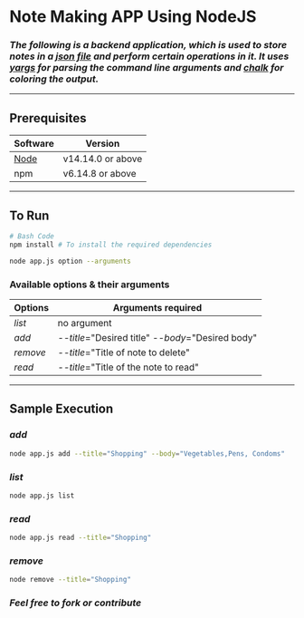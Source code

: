 # Note Making APP Using NodeJS

### _The following is a backend application, which is used to store notes in a [**json file**](notes.json) and perform certain operations in it. It uses [**yargs**](https://www.npmjs.com/package/yargs) for parsing the command line arguments and [**chalk**](https://www.npmjs.com/package/chalk) for coloring the output._

---

## **Prerequisites**

| Software                   | Version           |
| -------------------------- | ----------------- |
| [Node](https://nodejs.org) | v14.14.0 or above |
| npm                        | v6.14.8 or above  |

---

## **To Run**

```bash
# Bash Code
npm install # To install the required dependencies

node app.js option --arguments
```

### **Available options & their arguments**

| Options  | Arguments required                                |
| -------- | ------------------------------------------------- |
| _list_   | no argument                                       |
| _add_    | _--title_="Desired title" _--body_="Desired body" |
| _remove_ | _--title_="Title of note to delete"               |
| _read_   | _--title_="Title of the note to read"             |

---

## **Sample Execution**

### **_add_**

```bash
node app.js add --title="Shopping" --body="Vegetables,Pens, Condoms"
```

### **_list_**

```bash
node app.js list
```

### **_read_**

```bash
node app.js read --title="Shopping"
```

### **_remove_**

```bash
node remove --title="Shopping"
```

### _Feel free to fork or contribute_
